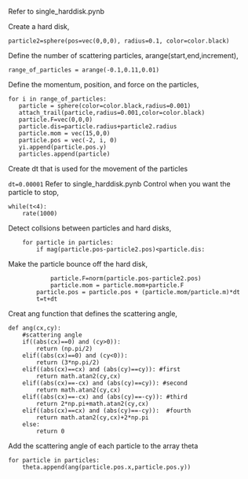 Refer to single_harddisk.pynb

Create a hard disk,

```particle2=sphere(pos=vec(0,0,0), radius=0.1, color=color.black)```

Define the number of scattering particles, arange(start,end,increment),

```range_of_particles = arange(-0.1,0.11,0.01)```

Define the momentum, position, and force on the particles,

```
for i in range_of_particles:
   particle = sphere(color=color.black,radius=0.001)
   attach_trail(particle,radius=0.001,color=color.black)
   particle.F=vec(0,0,0)
   particle.dis=particle.radius+particle2.radius
   particle.mom = vec(15,0,0)
   particle.pos = vec(-2, i, 0)
   yi.append(particle.pos.y)
   particles.append(particle)
```

Create dt that is used for the movement of the particles

```dt=0.00001```
Refer to single_harddisk.pynb
Control when you want the particle to stop,
```
while(t<4):
    rate(1000)
```

Detect collsions between particles and hard disks,
```
    for particle in particles:
        if mag(particle.pos-particle2.pos)<particle.dis:
```
Make the particle bounce off the hard disk,
```
            particle.F=norm(particle.pos-particle2.pos)
            particle.mom = particle.mom+particle.F
        particle.pos = particle.pos + (particle.mom/particle.m)*dt
        t=t+dt
```
 
Creat ang function that defines the scattering angle,
```
def ang(cx,cy):
    #scattering angle
    if((abs(cx)==0) and (cy>0)):
        return (np.pi/2)
    elif((abs(cx)==0) and (cy<0)): 
        return (3*np.pi/2)
    elif((abs(cx)==cx) and (abs(cy)==cy)): #first
        return math.atan2(cy,cx)
    elif((abs(cx)==-cx) and (abs(cy)==cy)): #second
        return math.atan2(cy,cx)
    elif((abs(cx)==-cx) and (abs(cy)==-cy)): #third
        return 2*np.pi+math.atan2(cy,cx)
    elif((abs(cx)==cx) and (abs(cy)==-cy)):  #fourth
        return math.atan2(cy,cx)+2*np.pi
    else:
        return 0
 ```
Add the scattering angle of each particle to the array theta
```
for particle in particles:
    theta.append(ang(particle.pos.x,particle.pos.y))
```


